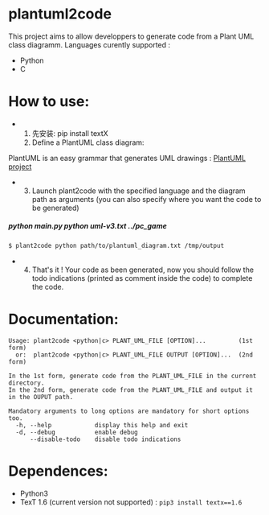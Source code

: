 # plantuml2code

This project aims to allow developpers to generate code from a Plant UML class diagramm.
Languages curently supported :

- Python
- C

# How to use:

-
    1) 先安装: pip install textX
    2) Define a PlantUML class diagram:

PlantUML is an easy grammar that generates UML drawings : [PlantUML project](http://plantuml.com/class-diagram)

-
    3) Launch plant2code with the specified language and the diagram path as arguments (you can also specify where you
       want the code to be generated)

##### python main.py python uml-v3.txt ../pc_game

```sh
$ plant2code python path/to/plantuml_diagram.txt /tmp/output
```

-
    4) That's it ! Your code as been generated, now you should follow the todo indications (printed as comment inside
       the code) to complete the code.

# Documentation:

```
Usage: plant2code <python|c> PLANT_UML_FILE [OPTION]...         (1st form)
  or:  plant2code <python|c> PLANT_UML_FILE OUTPUT [OPTION]...  (2nd form)

In the 1st form, generate code from the PLANT_UML_FILE in the current directory.
In the 2nd form, generate code from the PLANT_UML_FILE and output it in the OUPUT path.

Mandatory arguments to long options are mandatory for short options too.
  -h, --help            display this help and exit
  -d, --debug           enable debug
      --disable-todo    disable todo indications
```

# Dependences:

* Python3
* TexT 1.6 (current version not supported) : ```pip3 install textx==1.6```
